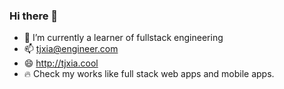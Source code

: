 ### Hi there 👋

- 🌱 I’m currently a learner of fullstack engineering
- 📫 tjxia@engineer.com
- 😄 http://tjxia.cool
- 🔥  Check my works like full stack web apps and mobile apps.
